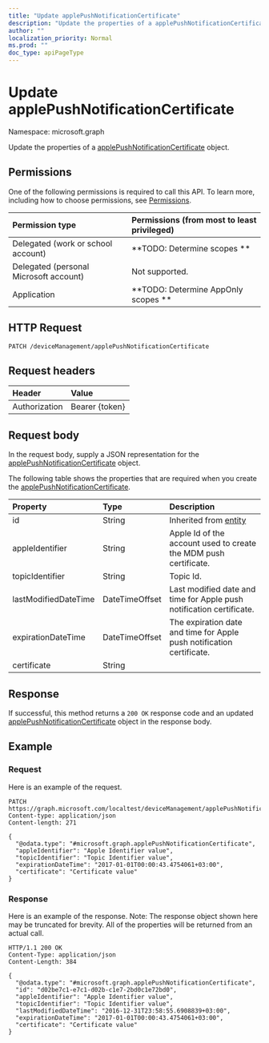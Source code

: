 ```yaml
---
title: "Update applePushNotificationCertificate"
description: "Update the properties of a applePushNotificationCertificate object."
author: ""
localization_priority: Normal
ms.prod: ""
doc_type: apiPageType
---
```


# Update applePushNotificationCertificate

Namespace: microsoft.graph

Update the properties of a [applePushNotificationCertificate](../resources/applepushnotificationcertificate.md) object.

## Permissions
One of the following permissions is required to call this API. To learn more, including how to choose permissions, see [Permissions](/concepts/permissions-reference.md).

|Permission type|Permissions (from most to least privileged)|
|:---|:---|
|Delegated (work or school account)|**TODO: Determine scopes **|
|Delegated (personal Microsoft account)|Not supported.|
|Application|**TODO: Determine AppOnly scopes **|

## HTTP Request
<!-- {
  "blockType": "ignored"
}
-->
``` http
PATCH /deviceManagement/applePushNotificationCertificate
```

## Request headers
|Header|Value|
|:---|:---|
|Authorization|Bearer {token}|

## Request body
In the request body, supply a JSON representation for the [applePushNotificationCertificate](../resources/applepushnotificationcertificate.md) object.

The following table shows the properties that are required when you create the [applePushNotificationCertificate](../resources/applepushnotificationcertificate.md).

|Property|Type|Description|
|:---|:---|:---|
|id|String| Inherited from [entity](../resources/entity.md)|
|appleIdentifier|String|Apple Id of the account used to create the MDM push certificate.|
|topicIdentifier|String|Topic Id.|
|lastModifiedDateTime|DateTimeOffset|Last modified date and time for Apple push notification certificate.|
|expirationDateTime|DateTimeOffset|The expiration date and time for Apple push notification certificate.|
|certificate|String||



## Response
If successful, this method returns a `200 OK` response code and an updated [applePushNotificationCertificate](../resources/applepushnotificationcertificate.md) object in the response body.

## Example

### Request
Here is an example of the request.
<!-- {
  "blockType": "request",
  "name": "update_applepushnotificationcertificate"
}
-->
``` http
PATCH https://graph.microsoft.com/localtest/deviceManagement/applePushNotificationCertificate
Content-type: application/json
Content-length: 271

{
  "@odata.type": "#microsoft.graph.applePushNotificationCertificate",
  "appleIdentifier": "Apple Identifier value",
  "topicIdentifier": "Topic Identifier value",
  "expirationDateTime": "2017-01-01T00:00:43.4754061+03:00",
  "certificate": "Certificate value"
}
```

### Response
Here is an example of the response. Note: The response object shown here may be truncated for brevity. All of the properties will be returned from an actual call.
<!-- {
  "blockType": "response",
  "truncated": true
}
-->
``` http
HTTP/1.1 200 OK
Content-Type: application/json
Content-Length: 384

{
  "@odata.type": "#microsoft.graph.applePushNotificationCertificate",
  "id": "d02be7c1-e7c1-d02b-c1e7-2bd0c1e72bd0",
  "appleIdentifier": "Apple Identifier value",
  "topicIdentifier": "Topic Identifier value",
  "lastModifiedDateTime": "2016-12-31T23:58:55.6908839+03:00",
  "expirationDateTime": "2017-01-01T00:00:43.4754061+03:00",
  "certificate": "Certificate value"
}
```

